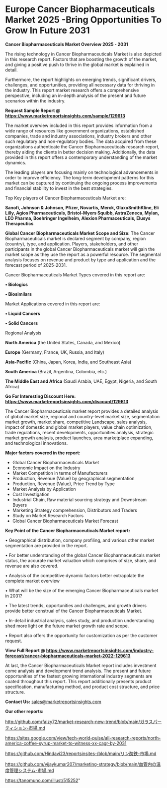 # Europe Cancer Biopharmaceuticals Market 2025 -Bring Opportunities To Grow In Future 2031

<Strong> Cancer Biopharmaceuticals Market Overview 2025 - 2031</strong>

The rising technology in Cancer Biopharmaceuticals Market is also depicted in this research report. Factors that are boosting the growth of the market, and giving a positive push to thrive in the global market is explained in detail.

Furthermore, the report highlights on emerging trends, significant drivers, challenges, and opportunities, providing all necessary data for thriving in the industry. This report market research offers a comprehensive perspective, including an in-depth analysis of the present and future scenarios within the industry.

<strong>Request Sample Report @ <a href=https://www.marketreportsinsights.com/sample/129613>https://www.marketreportsinsights.com/sample/129613</a></strong>

The market overview included in this report provides information from a wide range of resources like government organizations, established companies, trade and industry associations, industry brokers and other such regulatory and non-regulatory bodies. The data acquired from these organizations authenticate the Cancer Biopharmaceuticals research report, thereby aiding the clients in better decision making. Additionally, the data provided in this report offers a contemporary understanding of the market dynamics.

The leading players are focusing mainly on technological advancements in order to improve efficiency. The long-term development patterns for this market can be captured by continuing the ongoing process improvements and financial stability to invest in the best strategies.

Top Key players of Cancer Biopharmaceuticals Market are:

<strong>Sanofi, Johnson & Johnson, Pfizer, Novartis, Merck, GlaxoSmithKline, Eli Lilly, Agios Pharmaceuticals, Bristol-Myers Squibb, AstraZeneca, Mylan, LEO Pharma, Boehringer Ingelheim, Alexion Pharmaceuticals, Elusys Therapeutics</strong>

<strong><b>Global Cancer Biopharmaceuticals Market Scope and Size:</b></strong>
The Cancer Biopharmaceuticals market is declared segment by company, region (country), type, and application. Players, stakeholders, and other participants in the global Cancer Biopharmaceuticals market will gain the market scope as they use the report as a powerful resource. The segmental analysis focuses on revenue and product by type and application and the forecast period of 2025-2031.

Cancer Biopharmaceuticals Market Types covered in this report are:

<strong>• Biologics

• Biosimilars</strong>

Market Applications covered in this report are:

<strong>• Liquid Cancers

• Solid Cancers</strong> 

Regional Analysis

<strong>North America</strong> (the United States, Canada, and Mexico)

<strong>Europe</strong> (Germany, France, UK, Russia, and Italy)

<strong>Asia-Pacific</strong> (China, Japan, Korea, India, and Southeast Asia)

<strong>South America</strong> (Brazil, Argentina, Colombia, etc.)

<strong>The Middle East and Africa</strong> (Saudi Arabia, UAE, Egypt, Nigeria, and South Africa)

<strong>Go For Interesting Discount Here: <a href=https://www.marketreportsinsights.com/discount/129613>https://www.marketreportsinsights.com/discount/129613</a></strong>

The Cancer Biopharmaceuticals market report provides a detailed analysis of global market size, regional and country-level market size, segmentation market growth, market share, competitive Landscape, sales analysis, impact of domestic and global market players, value chain optimization, trade regulations, recent developments, opportunities analysis, strategic market growth analysis, product launches, area marketplace expanding, and technological innovations.

<strong><b>Major factors covered in the report:</b></strong>
<ul>
  <li>Global Cancer Biopharmaceuticals Market </li>
  <li>Economic Impact on the Industry</li>
  <li>Market Competition in terms of Manufacturers</li>
  <li>Production, Revenue (Value) by geographical segmentation</li>
  <li>Production, Revenue (Value), Price Trend by Type</li>
  <li>Market Analysis by Application</li>
  <li>Cost Investigation</li>
  <li>Industrial Chain, Raw material sourcing strategy and Downstream Buyers</li>
  <li>Marketing Strategy comprehension, Distributors and Traders</li>
  <li>Study on Market Research Factors</li>
  <li>Global Cancer Biopharmaceuticals Market Forecast</li>
</ul>

<strong><b>Key Point of the Cancer Biopharmaceuticals Market report:</b></strong>

• Geographical distribution, company profiling, and various other market segmentation are provided in the report.

• For better understanding of the global Cancer Biopharmaceuticals market status, the accurate market valuation which comprises of size, share, and revenue are also covered.

• Analysis of the competitive dynamic factors better extrapolate the complete market overview

• What will be the size of the emerging Cancer Biopharmaceuticals market in 2031?

• The latest trends, opportunities and challenges, and growth drivers provide better construal of the Cancer Biopharmaceuticals Market.

• In-detail industrial analysis, sales study, and production understanding shed more light on the future market growth rate and scope.

• Report also offers the opportunity for customization as per the customer request.

<strong><b>View Full Report @ <a href=https://www.marketreportsinsights.com/industry-forecast/cancer-biopharmaceuticals-market-2022-129613>https://www.marketreportsinsights.com/industry-forecast/cancer-biopharmaceuticals-market-2022-129613</a></b></strong>


At last, the Cancer Biopharmaceuticals Market report includes investment come analysis and development trend analysis. The present and future opportunities of the fastest growing international industry segments are coated throughout this report. This report additionally presents product specification, manufacturing method, and product cost structure, and price structure.

<strong>Contact Us:</strong>
sales@marketreportsinsights.com

<strong>Our other reports:</strong>

<a href=http://github.com/faizy72/market-research-new-trend/blob/main/ガラスパーティション-市場.md>http://github.com/faizy72/market-research-new-trend/blob/main/ガラスパーティション-市場.md</a>

<a href=https://sites.google.com/view/tech-world-pulse/all-research-reports/north-america-coffee-syrup-market-to-witness-xx-cagr-by-2031>https://sites.google.com/view/tech-world-pulse/all-research-reports/north-america-coffee-syrup-market-to-witness-xx-cagr-by-2031</a>

<a href=https://github.com/Hindavi23/reportsinsites-/blob/main/リン酸鉄-市場.md>https://github.com/Hindavi23/reportsinsites-/blob/main/リン酸鉄-市場.md</a>

<a href=https://github.com/vijaykumar207/marketing-strategy/blob/main/血管内の温度管理システム-市場.md>https://github.com/vijaykumar207/marketing-strategy/blob/main/血管内の温度管理システム-市場.md</a>

<a href=https://tanomuno.com/illust/515252>https://tanomuno.com/illust/515252</a>"
